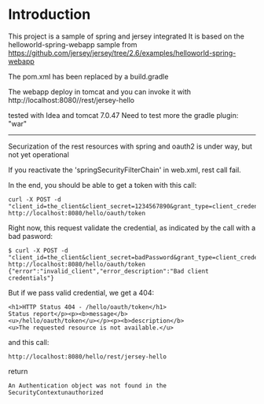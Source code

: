 # Introduction

This project is a sample of spring and jersey integrated
It is based on the helloworld-spring-webapp sample from
https://github.com/jersey/jersey/tree/2.6/examples/helloworld-spring-webapp

The pom.xml has been replaced by a build.gradle

The webapp deploy in tomcat and you can invoke it with http://localhost:8080/<context>/rest/jersey-hello

tested with Idea and tomcat 7.0.47
Need to test more the gradle plugin: "war"

- - -

Securization of the rest resources with spring and oauth2 is under way, but not yet operational

If you reactivate the 'springSecurityFilterChain' in web.xml, rest call fail.

In the end, you should be able to get a token with this call:

    curl -X POST -d "client_id=the_client&client_secret=1234567890&grant_type=client_credentials" http://localhost:8080/hello/oauth/token


Right now, this request validate the credential, as indicated by the call with a bad pasword:

    $ curl -X POST -d "client_id=the_client&client_secret=badPassword&grant_type=client_credentials" http://localhost:8080/hello/oauth/token
    {"error":"invalid_client","error_description":"Bad client credentials"}

But if we pass valid credential, we get a 404:

    <h1>HTTP Status 404 - /hello/oauth/token</h1>
    Status report</p><p><b>message</b>
    <u>/hello/oauth/token</u></p><p><b>description</b>
    <u>The requested resource is not available.</u>

and this call:

    http://localhost:8080/hello/rest/jersey-hello

return

    An Authentication object was not found in the SecurityContextunauthorized